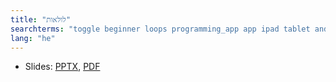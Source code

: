 ```yaml
---
title: "לולאות"
searchterms: "toggle beginner loops programming_app app ipad tablet android לולאות"
lang: "he"
---
```

 <ul>
 <li class="ng-binding">Slides:
 <a href="translations/he/beginner/Loops.pptx">PPTX</a>,
 <a href="translations/he/beginner/Loops.pdf">PDF</a>
 </li>
 </ul>
